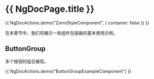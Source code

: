 # {{ NgDocPage.title }}

{{ NgDocActions.demo("ZorroStyleComponent", { container: false }) }}

在本章节中，我们将展示一些组件包装器的基本使用示例。

## ButtonGroup

多个按钮的组合展现。

{{ NgDocActions.demo("ButtonGroupExampleComponent") }}

